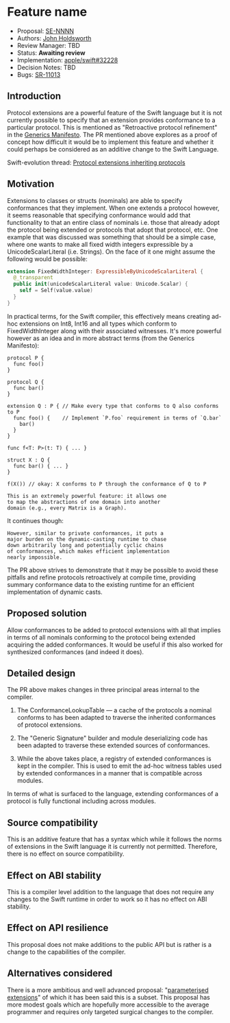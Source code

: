 # Feature name

* Proposal: [SE-NNNN](0000-retroactive-protocol-refinement.md)
* Authors: [John Holdsworth](https://github.com/johnno1962)
* Review Manager: TBD
* Status: **Awaiting review**
* Implementation: [apple/swift#32228](https://github.com/apple/swift/pull/32228)
* Decision Notes: TBD
* Bugs: [SR-11013](https://bugs.swift.org/browse/SR-11013)

## Introduction

Protocol extensions are a powerful feature of the Swift language but it is not currently possible to specify that an extension provides conformance to a particular protocol. This is mentioned as "Retroactive protocol refinement" in the [Generics Manifesto](https://github.com/apple/swift/blob/master/docs/GenericsManifesto.md#retroactive-protocol-refinement). The PR mentioned above explores as a proof of concept how difficult it would be to implement this feature and whether it could perhaps be considered as an additive change to the Swift Language.

Swift-evolution thread: [Protocol extensions inheriting protocols](https://forums.swift.org/t/protocol-extensions-inheriting-protocols/25491/8)

## Motivation

Extensions to classes or structs (nominals) are able to specify conformances that they implement. When one extends a protocol however, it seems reasonable that specifying conformance would add that functionality to that an entire class of nominals i.e. those that already adopt the protocol being extended or protocols that adopt that protocol, etc. One example that was discussed was something that should be a simple case, where one wants to make all fixed width integers expressible by a UnicodeScalarLiteral (i.e. Strings). On the face of it one might assume the following would be possible:

```Swift
extension FixedWidthInteger: ExpressibleByUnicodeScalarLiteral {
  @_transparent
  public init(unicodeScalarLiteral value: Unicode.Scalar) {
    self = Self(value.value)
  }
}
```
In practical terms, for the Swift compiler, this effectively means creating ad-hoc extensions on Int8, Int16 and all types which conform to FixedWidthInteger along with their associated witnesses. It's more powerful however as an idea and in more abstract terms (from the Generics Manifesto):

```
protocol P {
  func foo()
}

protocol Q {
  func bar()
}

extension Q : P { // Make every type that conforms to Q also conforms to P
  func foo() {    // Implement `P.foo` requirement in terms of `Q.bar`
    bar()
  }
}

func f<T: P>(t: T) { ... }

struct X : Q {
  func bar() { ... }
}

f(X()) // okay: X conforms to P through the conformance of Q to P
```
```
This is an extremely powerful feature: it allows one
to map the abstractions of one domain into another
domain (e.g., every Matrix is a Graph).
```
It continues though:

```
However, similar to private conformances, it puts a
major burden on the dynamic-casting runtime to chase
down arbitrarily long and potentially cyclic chains
of conformances, which makes efficient implementation
nearly impossible.
```
The PR above strives to demonstrate that it may be possible to avoid these pitfalls and refine protocols retroactively at compile time, providing summary conformance data to the existing runtime for an efficient implementation of dynamic casts.

## Proposed solution

Allow conformances to be added to protocol extensions with all that implies in terms of all nominals conforming to the protocol being extended acquiring the added conformances. It would be useful if this also worked for synthesized conformances (and indeed it does).

## Detailed design

The PR above makes changes in three principal areas internal to the compiler.

1)  The ConformanceLookupTable — a cache of the protocols a nominal conforms to has been adapted to traverse the inherited conformances of protocol extensions.

2) The "Generic Signature" builder and module deserializing code has been adapted to traverse these extended sources of conformances.

3) While the above takes place, a registry of extended conformances is kept in the compiler. This is used to emit the ad-hoc witness tables used by extended conformances in a manner that is compatible across modules.

In terms of what is surfaced to the language, extending conformances of a protocol is fully functional including across modules.

## Source compatibility

This is an additive feature that has a syntax which while it follows the norms of extensions in the Swift language it is currently not permitted. Therefore, there is no effect on source compatibility.

## Effect on ABI stability

This is a compiler level addition to the language that does not require any changes to the Swift runtime in order to work so it has no effect on ABI stability.

## Effect on API resilience

This proposal does not make additions to the public API but is rather is a change to the capabilities of the compiler.

## Alternatives considered

There is a more ambitious and well advanced proposal: "[parameterised extensions](https://github.com/apple/swift/pull/25263)" of which it has been said this is a subset. This proposal has more modest goals which are hopefully more accessible to the average programmer and requires only targeted surgical changes to the compiler.
